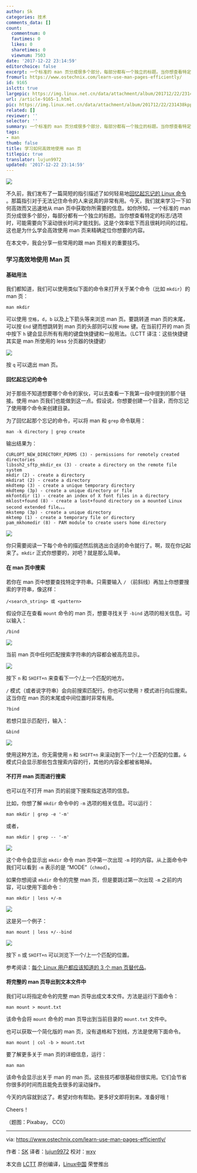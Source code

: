 ```yaml
---
author: Sk
categories: 技术
comments_data: []
count:
  commentnum: 0
  favtimes: 0
  likes: 0
  sharetimes: 0
  viewnum: 7503
date: '2017-12-22 23:14:59'
editorchoice: false
excerpt: 一个标准的 man 页分成很多个部分，每部分都有一个独立的标题。当你想查看特定的标志/选项时，可能需要向下滚动很长时间才能找到。这是个效率低下而且很耗时间的过程。
fromurl: https://www.ostechnix.com/learn-use-man-pages-efficiently/
id: 9165
islctt: true
largepic: https://img.linux.net.cn/data/attachment/album/201712/22/231438kpp7dhwcjwudddwe.jpg
url: /article-9165-1.html
pic: https://img.linux.net.cn/data/attachment/album/201712/22/231438kpp7dhwcjwudddwe.jpg.thumb.jpg
related: []
reviewer: ''
selector: ''
summary: 一个标准的 man 页分成很多个部分，每部分都有一个独立的标题。当你想查看特定的标志/选项时，可能需要向下滚动很长时间才能找到。这是个效率低下而且很耗时间的过程。
tags:
- man
thumb: false
title: 学习如何高效地使用 man 页
titlepic: true
translator: lujun9972
updated: '2017-12-22 23:14:59'
---
```


![](https://img.linux.net.cn/data/attachment/album/201712/22/231438kpp7dhwcjwudddwe.jpg)


不久前，我们发布了一篇简短的指引描述了如何轻易地[回忆起忘记的 Linux 命令](https://www.ostechnix.com/easily-recall-forgotten-linux-commands/) 。那篇指引对于无法记住命令的人来说真的非常有用。今天，我们就来学习一下如何高效而又迅速地从 man 页中获取你所需要的信息。如你所知，一个标准的 man 页分成很多个部分，每部分都有一个独立的标题。当你想查看特定的标志/选项时，可能需要向下滚动很长时间才能找到。这是个效率低下而且很耗时间的过程。这也是为什么学会高效使用 man 页来精确定位你想要的内容。


在本文中，我会分享一些常用的跟 man 页相关的重要技巧。


### 学习高效地使用 Man 页


#### 基础用法


我们都知道，我们可以使用类似下面的命令来打开关于某个命令（比如 `mkdir`）的 man 页：



```
man mkdir

```

可以使用 `空格`，`d`，`b` 以及上下箭头等来浏览 man 页。要跳转道 man 页的末尾，可以按 `End` 键而想跳转到 man 页的头部则可以按 `Home` 键。在当前打开的 man 页中按下 `h` 键会显示所有有用的键盘快捷键和一般用法。（LCTT 译注：这些快捷键其实是 man 所使用的 less 分页器的快捷键）


![](https://img.linux.net.cn/data/attachment/album/201712/22/231501x5ya8yaqi1sqcka5.png)


按 `q` 可以退出 man 页。


#### 回忆起忘记的命令


对于那些不知道想要哪个命令的家伙，可以去查看一下我第一段中提到的那个链接。使用 man 页我们也能做到这一点。假设说，你想要创建一个目录，而你忘记了使用哪个命令来创建目录。


为了回忆起那个忘记的命令，可以将 man 和 `grep` 命令联用：



```
man -k directory | grep create

```

输出结果为：



```
CURLOPT_NEW_DIRECTORY_PERMS (3) - permissions for remotely created directories
libssh2_sftp_mkdir_ex (3) - create a directory on the remote file system
mkdir (2) - create a directory
mkdirat (2) - create a directory
mkdtemp (3) - create a unique temporary directory
mkdtemp (3p) - create a unique directory or file
mkfontdir (1) - create an index of X font files in a directory
mklost+found (8) - create a lost+found directory on a mounted Linux second extended file。。。
mkstemp (3p) - create a unique directory
mktemp (1) - create a temporary file or directory
pam_mkhomedir (8) - PAM module to create users home directory

```

![](https://img.linux.net.cn/data/attachment/album/201712/22/231502u6rrcocxgssvb4nc.png)


你只需要阅读一下每个命令的描述然后挑选出合适的命令就行了。啊，现在你记起来了。`mkdir` 正式你想要的，对吧？就是那么简单。


#### 在 man 页中搜索


若你在 man 页中想要查找特定字符串。只需要输入 `/` （前斜线）再加上你想要搜索的字符串，像这样：



```
/<search_string> 或 <pattern>

```

假设你正在查看 `mount` 命令的 man 页，想要寻找关于 `-bind` 选项的相关信息。可以输入：



```
/bind

```

![](https://img.linux.net.cn/data/attachment/album/201712/22/231503ado8edqtbqondd3c.png)


当前 man 页中任何匹配搜索字符串的内容都会被高亮显示。


![](https://img.linux.net.cn/data/attachment/album/201712/22/231504v2rhwdft33r8btcw.png)


按下 `n` 和 `SHIFT+n` 来查看下一个/上一个匹配的地方。


`/` 模式（或者说字符串）会向前搜索匹配行。你也可以使用 `?` 模式进行向后搜索。这当你在 man 页的末尾或中间位置时非常有用。



```
?bind

```

若想只显示匹配行，输入：



```
&bind

```

![](https://img.linux.net.cn/data/attachment/album/201712/22/231505svqsriki0k7io05s.png)


使用这种方法，你无需使用 `n` 和 `SHIFT+n` 来滚动到下一个/上一个匹配的位置。`&` 模式只会显示那些包含搜索内容的行，其他的内容全都被省略掉。


#### 不打开 man 页而进行搜索


也可以在不打开 man 页的前提下搜索指定选项的信息。


比如，你想了解 `mkdir` 命令中的 `-m` 选项的相关信息。可以运行：



```
man mkdir | grep -e '-m'

```

或者，



```
man mkdir | grep -- '-m'

```

![](https://img.linux.net.cn/data/attachment/album/201712/22/231505cem3mm0ivv3em1ss.png)


这个命令会显示出 `mkdir` 命令 man 页中第一次出现 `-m` 时的内容。从上面命令中我们可以看到 `-m` 表示的是 “MODE”（`chmod`）。


如果你想阅读 `mkdir` 命令的完整 man 页，但是要跳过第一次出现 `-m` 之前的内容，可以使用下面命令：



```
man mkdir | less +/-m

```

![](https://img.linux.net.cn/data/attachment/album/201712/22/231506f3tjzpj8r2mkoshr.png)


这是另一个例子：



```
man mount | less +/--bind

```

![](https://img.linux.net.cn/data/attachment/album/201712/22/231507mq64boat0q94bbq9.png)


按下 `n` 或 `SHIFT+n` 可以浏览下一个/上一个匹配的位置。


参考阅读：[每个 Linux 用户都应该知道的 3 个 man 页替代品](https://www.ostechnix.com/3-good-alternatives-man-pages-every-linux-user-know/)。


#### 将完整的 man 页导出到文本文件中


我们可以将指定命令的完整 man 页导出成文本文件。方法是运行下面命令：



```
man mount > mount.txt

```

该命令会将 `mount` 命令的 man 页导出到当前目录的 `mount.txt` 文件中。


也可以获取一个简化版的 man 页，没有退格和下划线，方法是使用下面命令。



```
man mount | col -b > mount.txt

```

要了解更多关于 man 页的详细信息，运行：



```
man man

```

该命令会显示出关于 man 的 man 页。这些技巧都很基础但很实用。它们会节省你很多的时间而且能免去很多的滚动操作。


今天的内容就到这了。希望对你有帮助。更多好文即将到来。准备好哦！


Cheers！


（题图：Pixabay， CC0）




---


via: <https://www.ostechnix.com/learn-use-man-pages-efficiently/>


作者：[SK](https://www.ostechnix.com/author/sk/) 译者：[lujun9972](https://github.com/lujun9972) 校对：[wxy](https://github.com/wxy)


本文由 [LCTT](https://github.com/LCTT/TranslateProject) 原创编译，[Linux中国](https://linux.cn/) 荣誉推出